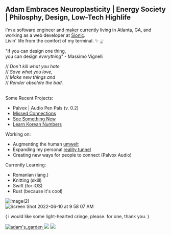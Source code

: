 ## Adam Embraces Neuroplasticity | Energy Society | Philosphy, Design, Low-Tech Highlife


I'm a software engineer and <a href="https://en.wikipedia.org/wiki/Maker_culture">maker</a> currently living in Atlanta, GA, and working as a web developer at <a href="https://github.com/adamSionic">Sionic</a>. <br> Livin' life from the comfort of my terminal. ✨ <a href="https://www.lesswrong.com/">*💡*</a>
<br>

"If you can design one thing, <br>
you can design *everything*" - Massimo Vignelli

// <i>Don't kill what you hate</i> <br>
// <i>Save what you love</i>, <br>
// <i>Make new things and</i> <br>
// <i>Render obsolete the bad</i>. <br>
<br>

Some Recent Projects:
- Palvox | Audio Pen Pals (v. 0.2)
- <a href="https://missed-connections.netlify.app/" target="_blank">Missed Connections</a>
- <a href="https://see-something-new.netlify.app/" target="_blank">See Something New</a>
- <a href="https://learn-sino-korean.netlify.app/" target="_blank">Learn Korean Numbers</a>

Working on: 
- Augmenting the human <a href="https://en.wikipedia.org/wiki/Umwelt">umwelt</a>
- Expanding my personal <a href="https://en.wikipedia.org/wiki/Reality_tunnel">reality tunnel</a>
- Creating new ways for people to connect (Palvox Audio)

Currently Learning:
- Romanian (lang.)
- Knitting (skill)
- Swift (for iOS)
- Rust (because it's cool)

![image(2)](https://user-images.githubusercontent.com/68540487/161441324-b1d82369-6db7-4bf3-9aaf-a812bc3dc6e4.gif) <br>
![Screen Shot 2022-06-10 at 9 58 07 AM](https://user-images.githubusercontent.com/68540487/173082232-a1a7e840-f65e-4137-a009-b25c669914b5.png)

( i would like some light-hearted cringe, please. for one, thank you. )

<a href="https://adams.land/" target="_blank"> ![adam's_garden](https://user-images.githubusercontent.com/68540487/133674549-b7864c7e-41d5-41ec-b4b0-ac0c85b7c3b6.gif) <a/> 
<img src="https://anlucas.neocities.org/263gggk.gif" /> <img src="https://anlucas.neocities.org/affection.gif" />
